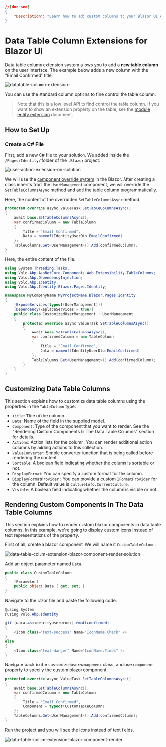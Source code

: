```json
//[doc-seo]
{
    "Description": "Learn how to add custom columns to your Blazor UI data tables with the Data Table Column Extensions, enhancing your application's functionality."
}
```

# Data Table Column Extensions for Blazor UI

Data table column extension system allows you to add a **new table column** on the user interface. The example below adds a new column with the "Email Confirmed" title:

![datatable-column-extension-](../../../images/table-column-extension-example-blazor.png)

You can use the standard column options to fine control the table column.

> Note that this is a low level API to find control the table column. If you want to show an extension property on the table, see the [module entity extension](../../architecture/modularity/extending/module-entity-extensions.md) document.

## How to Set Up

### Create a C# File

First, add a new C# file to your solution. We added inside the `/Pages/Identity/` folder of the `.Blazor` project:

![user-action-extension-on-solution](../../../images/user-action-extension-on-blazor-project.png)

We will use the [component override system](customization-overriding-components.md) in the Blazor. After creating a class inherits from the `UserManagement` component, we will override the `SetTableColumnsAsync` method and add the table column programmatically.

Here, the content of the overridden `SetTableColumnsAsync` method.

```csharp
protected override async ValueTask SetTableColumnsAsync()
{
    await base.SetTableColumnsAsync();
    var confirmedColumn = new TableColumn
    {
        Title = "Email Confirmed",
        Data = nameof(IdentityUserDto.EmailConfirmed)
    };
    TableColumns.Get<UserManagement>().Add(confirmedColumn);
}
```
Here, the entire content of the file.

```csharp
using System.Threading.Tasks;
using Volo.Abp.AspNetCore.Components.Web.Extensibility.TableColumns;
using Volo.Abp.DependencyInjection;
using Volo.Abp.Identity;
using Volo.Abp.Identity.Blazor.Pages.Identity;

namespace MyCompanyName.MyProjectName.Blazor.Pages.Identity
{
    [ExposeServices(typeof(UserManagement))]
    [Dependency(ReplaceServices = true)]
    public class CustomizedUserManagement : UserManagement
    {
        protected override async ValueTask SetTableColumnsAsync()
        {
            await base.SetTableColumnsAsync();
            var confirmedColumn = new TableColumn
            {
                Title = "Email Confirmed",
                Data = nameof(IdentityUserDto.EmailConfirmed)
            };
            TableColumns.Get<UserManagement>().Add(confirmedColumn);
        }
    }
}
```

## Customizing Data Table Columns

This section explains how to customize data table columns using the properties in the `TableColumn` type.

* `Title`: Title of the column.
* `Data`: Name of the field in the supplied model.
* `Component`: Type of the component that you want to render. See the "Rendering Custom Components In The Data Table Columns" section for details.
* `Actions`: Action lists for the column. You can render additional action columns by adding actions to this collection.
* `ValueConverter`: Simple converter function that is being called before rendering the content.
* `Sortable`: A boolean field indicating whether the column is sortable or not.
* `DisplayFormat`: You can specify a custom format for the column.
* `DisplayFormatProvider` : You can provide a custom `IFormatProvider` for the column. Default value is `CultureInfo.CurrentCulture`.
* `Visible`: A boolean field indicating whether the column is visible or not.

## Rendering Custom Components In The Data Table Columns

This section explains how to render custom blazor components in data table columns. In this example, we're going to display custom icons instead of text representations of the property.

First of all, create a blazor component. We will name it `CustomTableColumn`.

![data-table-colum-extension-blazor-component-render-solution](../../../images/data-table-colum-extension-blazor-component-render-solution.png)

Add an object parameter named `Data`.

```csharp
public class CustomTableColumn
{
    [Parameter]
    public object Data { get; set; }
}
```

Navigate to the razor file and paste the following code.

```csharp
@using System
@using Volo.Abp.Identity

@if (Data.As<IdentityUserDto>().EmailConfirmed)
{
    <Icon class="text-success" Name="IconName.Check" />
}
else
{
    <Icon class="text-danger" Name="IconName.Times" />
}
```

Navigate back to the `CustomizedUserManagement` class, and use `Component` property to specify the custom blazor component.

```csharp
protected override async ValueTask SetTableColumnsAsync()
{
    await base.SetTableColumnsAsync();
    var confirmedColumn = new TableColumn
    {
        Title = "Email Confirmed",
        Component = typeof(CustomTableColumn)
    };
    TableColumns.Get<UserManagement>().Add(confirmedColumn);
}
```

Run the project and you will see the icons instead of text fields.

![data-table-colum-extension-blazor-component-render](../../../images/data-table-colum-extension-blazor-component-render.png)